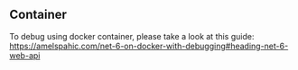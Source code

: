 ## Container

To debug using docker container, please take a look at this guide: https://amelspahic.com/net-6-on-docker-with-debugging#heading-net-6-web-api